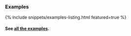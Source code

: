 ### Examples



{% include snippets/examples-listing.html featured=true %}

#### See [all the examples](/examples).
